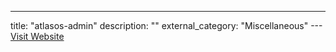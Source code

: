 ---
title: "atlasos-admin"
description: ""
external_category: "Miscellaneous"
---[Visit Website](https://github.com/atlasos-admin)

